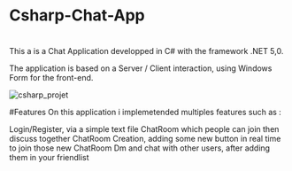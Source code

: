 # Csharp-Chat-App
#
This a is a Chat Application developped in C# with the framework .NET 5,0.

The application is based on a Server / Client interaction, using Windows Form for the front-end.


![csharp_projet](https://user-images.githubusercontent.com/19303925/140336242-ed7c3b64-3b22-4ca8-b230-382999fa82ea.GIF)

#Features
On this application i implemetended multiples features such as :

Login/Register, via a simple text file
ChatRoom which people can join then discuss together
ChatRoom Creation, adding some new button in real time to join those new ChatRoom
Dm and chat with other users, after adding them in your friendlist
